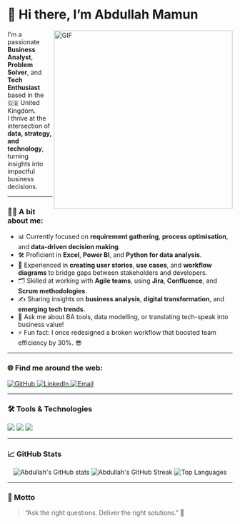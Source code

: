 # 👋 Hi there, I’m Abdullah Mamun

<img align="right" alt="GIF" src="https://media.giphy.com/media/qgQUggAC3Pfv687qPC/giphy.gif" width="400" />

I'm a passionate **Business Analyst**, **Problem Solver**, and **Tech Enthusiast** based in the 🇬🇧 United Kingdom.  
I thrive at the intersection of **data, strategy, and technology**, turning insights into impactful business decisions.

---

### 👨‍💻 A bit about me:

- 📊 Currently focused on **requirement gathering**, **process optimisation**, and **data-driven decision making**.  
- 🛠 Proficient in **Excel**, **Power BI**, and **Python for data analysis**.  
- 🧠 Experienced in **creating user stories**, **use cases**, and **workflow diagrams** to bridge gaps between stakeholders and developers.  
- 🗂 Skilled at working with **Agile teams**, using **Jira**, **Confluence**, and **Scrum methodologies**.  
- ✍️ Sharing insights on **business analysis**, **digital transformation**, and **emerging tech trends**.  
- 💬 Ask me about BA tools, data modelling, or translating tech-speak into business value!  
- ⚡ Fun fact: I once redesigned a broken workflow that boosted team efficiency by 30%. 😎  

---

### 🌐 Find me around the web:

<p align="left">
  <a href="https://github.com/abdullahmamun-cyber" target="_blank">
    <img alt="GitHub" src="https://img.shields.io/badge/GitHub-181717?style=for-the-badge&logo=github&logoColor=white" />
  </a>
  <a href="http://www.linkedin.com/in/abdullahmamun0" target="_blank">
    <img alt="LinkedIn" src="https://img.shields.io/badge/LinkedIn-0077B5?style=for-the-badge&logo=linkedin&logoColor=white" />
  </a>
  <a href="mailto:abdullahmamunglobal@gmail.com" target="_blank">
    <img alt="Email" src="https://img.shields.io/badge/Email-D14836?style=for-the-badge&logo=gmail&logoColor=white" />
  </a>
</p>

---

### 🛠 Tools & Technologies

<p>
  <img src="https://img.shields.io/badge/-Excel-217346?style=for-the-badge&logo=microsoft-excel&logoColor=white"/>
  <img src="https://img.shields.io/badge/-Power%20BI-F2C811?style=for-the-badge&logo=powerbi&logoColor=black"/>
  <img src="https://img.shields.io/badge/-Tableau-E97627?style=for-the-badge&logo=tableau&logoColor=white"/>
</p>

---

### 📈 GitHub Stats

<p align="center">
  <img src="https://github-readme-stats.vercel.app/api?username=abdullahmamun-cyber&show_icons=true&theme=radical" alt="Abdullah's GitHub stats" />
  <img src="https://github-readme-streak-stats.herokuapp.com/?user=abdullahmamun-cyber&theme=radical" alt="Abdullah's GitHub Streak" />
  <img src="https://github-readme-stats.vercel.app/api/top-langs/?username=abdullahmamun-cyber&layout=compact&theme=radical" alt="Top Languages" />
</p>

---

### 🎯 Motto

> “Ask the right questions. Deliver the right solutions.” 📌
